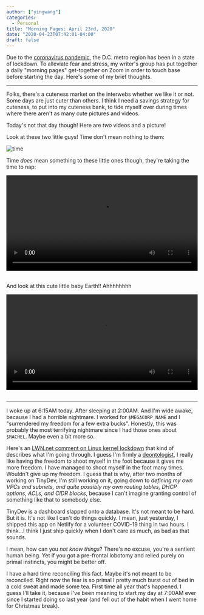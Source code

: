 ```yaml
---
author: ["yingwang"]
categories:
  - Personal
title: "Morning Pages: April 23rd, 2020"
date: "2020-04-23T07:42:01-04:00"
draft: false
---
```


Due to the [coronavirus
pandemic](https://en.wikipedia.org/wiki/2019-20_coronavirus_pandemic), the D.C.
metro region has been in a state of lockdown. To alleviate fear and stress, my
writer's group has put together a daily "morning pages" get-together on Zoom in
order to touch base before starting the day. Here's some of my brief thoughts.

__________

Folks, there's a cuteness market on the interwebs whether we like it or not.
Some days are just cuter than others. I think I need a savings strategy for
cuteness, to put into my cuteness bank, to tide myself over during times where
there aren't as many cute pictures and videos.

Today's not that day though! Here are *two* videos and a picture!

Look at these two little guys! Time don't mean nothing to them:

![time](/img/posts/2020/04/23/morning_pages_1.jpg)

Time *does* mean something to these little ones though, they're taking the time
to nap:

<!-- https://stackoverflow.com/a/26276254 -->
<video style="width: 100%; width: -moz-available; width: -webkit-fill-available; width: fill-available; max-width: 100%;" controls>
    <source src="/video/posts/2020/04/23/morning_pages_2.mp4" type="video/mp4">
    Your browser does not support HTML5 video.
</video>
<br/>
<br/>

And look at this cute little baby Earth!! Ahhhhhhhh

<!-- https://stackoverflow.com/a/26276254 -->
<video style="width: 100%; width: -moz-available; width: -webkit-fill-available; width: fill-available; max-width: 100%;" controls>
    <source src="/video/posts/2020/04/23/morning_pages_3.mp4" type="video/mp4">
    Your browser does not support HTML5 video.
</video>
<br/>
<br/>

__________

I woke up at 6:15AM today. After sleeping at 2:00AM. And I'm wide awake, because
I had a horrible nightmare. I worked for `$MEGACORP_NAME` and I "surrendered my
freedom for a few extra bucks". Honestly, this was probably the most terrifying
nightmare since I had those ones about `$RACHEL`. Maybe even a bit more so.

Here's an [LWN.net comment on Linux kernel
lockdown](https://lwn.net/Articles/818402/) that kind of describes what I'm
going through. I guess I'm firmly a
[deontologist](https://en.wikipedia.org/wiki/Deontological_ethics), I really
like having the freedom to shoot myself in the foot because it gives me more
freedom. I have managed to shoot myself in the foot many times. Wouldn't give up
my freedom. I guess that is why, after two months of working on TinyDev, I'm
still working on it, going down to *defining my own VPCs and subnets, and quite
possibly my own routing tables, DHCP options, ACLs, and CIDR blocks*, because I
can't imagine granting control of something like that to somebody else.

TinyDev is a dashboard slapped onto a database. It's not meant to be hard. But
it is. It's not like I can't do things quickly. I mean, just yesterday, I
shipped this app on Netlify for a volunteer COVID-19 thing in two hours. I
think...I think I just ship quickly when I don't care as much, as bad as that
sounds.

I mean, how can you *not know things*? There's no excuse, you're a sentient
human being. Yet if you got a pre-frontal lobotomy and relied purely on primal
instincts, you might be better off.

I have a hard time reconciling this fact. Maybe it's not meant to be reconciled.
Right now the fear is so primal I pretty much burst out of bed in a cold sweat
and made some tea. First time all year that's happened. I guess I'll take it,
because I've been meaning to start my day at 7:00AM ever since I started doing
so last year (and fell out of the habit when I went home for Christmas break).
